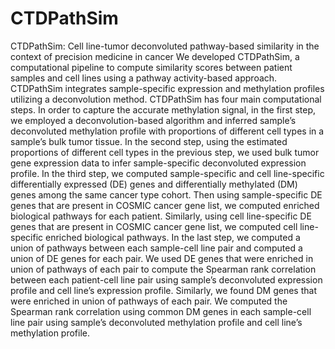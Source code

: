 # CTDPathSim
CTDPathSim: Cell line-tumor deconvoluted pathway-based similarity in the context of precision medicine in cancer 
We developed CTDPathSim, a computational pipeline to compute similarity scores between patient samples and cell lines using a pathway activity-based approach. CTDPathSim integrates sample-specific expression and methylation profiles utilizing a deconvolution method. CTDPathSim has four main computational steps. In order to capture the accurate methylation signal, in the first step, we employed a deconvolution-based algorithm and inferred sample’s deconvoluted methylation profile with proportions of different cell types in a sample’s bulk tumor tissue. In the second step, using the estimated proportions of different cell types in the previous step, we used bulk tumor gene expression data to infer sample-specific deconvoluted expression profile. In the third step, we computed sample-specific and cell line-specific differentially expressed (DE) genes and differentially methylated (DM) genes among the same cancer type cohort. Then using sample-specific DE genes that are present in COSMIC cancer gene list, we computed enriched biological pathways for each patient. Similarly, using cell line-specific DE genes that are present in COSMIC cancer gene list, we computed cell line-specific enriched biological pathways. In the last step, we computed a union of  pathways between each sample-cell line pair and computed a union of DE genes for each pair. We used DE genes that were enriched in union of pathways of each pair to compute the Spearman rank correlation between each patient-cell line pair using sample’s deconvoluted expression profile and cell line’s expression profile. Similarly, we found DM genes that were enriched in union of pathways of each pair. We computed the Spearman rank correlation using common DM genes in each sample-cell line pair using sample’s deconvoluted methylation profile and cell line’s methylation profile. 
